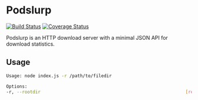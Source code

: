 # Podslurp

[![Build Status](https://travis-ci.org/pfleidi/podslurp.svg?branch=master)](https://travis-ci.org/pfleidi/podslurp)
[![Coverage Status](https://coveralls.io/repos/pfleidi/podslurp/badge.svg?branch=master&service=github)](https://coveralls.io/github/pfleidi/podslurp?branch=master)

Podslurp is an HTTP download server with a minimal JSON API for download  statistics.

## Usage

```bash
Usage: node index.js -r /path/to/filedir

Options:
-r, --rootdir                                                       [required]
```
